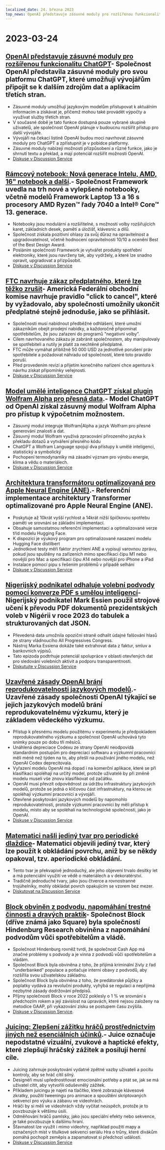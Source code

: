 ```yaml
---
localized_date: 24. března 2023
top_news: OpenAI představuje zásuvné moduly pro rozšířenou funkcionalitu ChatGPT
---
```


# 2023-03-24

## [OpenAI představuje zásuvné moduly pro rozšířenou funkcionalitu ChatGPT](https://openai.com/blog/chatgpt-plugins)- Společnost OpenAI představila zásuvné moduly pro svou platformu ChatGPT, které umožňují vývojářům připojit se k dalším zdrojům dat a aplikacím třetích stran.

- Zásuvné moduly umožňují jazykovým modelům přistupovat k aktuálním informacím a získávat je, přičemž mohou také provádět výpočty a využívat služby třetích stran.
- V současné době je tato funkce dostupná pouze vybrané skupině uživatelů, ale společnost OpenAI plánuje v budoucnu rozšířit přístup pro další vývojáře.
- Vývojáři na čekací listině OpenAI budou moci navrhovat zásuvné moduly pro ChatGPT a zpřístupnit je v pobídce platformy.
- Zásuvné moduly nabízejí možnosti přizpůsobení a různé funkce, jako je shrnutí textu a překlad, a mají potenciál rozšířit možnosti OpenAI.
- [Diskuse v Discussion Service](http://news.ycombinator.com/item?id=35277677)

## [Rámcový notebook: Nová generace Intelu, AMD, 16" notebook a další](https://frame.work/).- Společnost Framework uvedla na trh nové a vylepšené notebooky, včetně modelů Framework Laptop 13 a 16 s procesory AMD Ryzen™ řady 7040 a Intel® Core™ 13. generace.

- Notebooky jsou modulární a rozšiřitelné, s možností volby rozšiřujících karet, základních desek, pamětí a úložišť, klávesnic a dílů.
- Společnost získala pozitivní ohlasy za svůj důraz na opravitelnost a upgradovatelnost, včetně hodnocení opravitelnosti 10/10 a ocenění Best of the Best Design Award.
- Posláním společnosti Framework je vytvářet produkty spotřební elektroniky, které jsou navrženy tak, aby vydržely, a které lze snadno opravit, upgradovat a přizpůsobit.
- [Diskuse v Discussion Service](http://news.ycombinator.com/item?id=35277660)

## [FTC navrhuje zákaz předplatného, které lze těžko zrušit](https://www.theverge.com/2023/3/23/23652373/ftc-click-to-cancel-subscription-service-dark-patterns-ban)- Americká Federální obchodní komise navrhuje pravidlo "click to cancel", které by vyžadovalo, aby společnosti umožnily ukončit předplatné stejně jednoduše, jako se přihlásit.

- Společnosti musí nabídnout předběžné odhlášení, které umožní zákazníkům obejít prodejní nabídky, a každoročně připomínat spotřebitelům, že jsou zařazeni do programů "negativní volby".
- Cílem navrhovaného zákazu je zabránit společnostem, aby manipulovaly se spotřebiteli a nutily je platit za nechtěné předplatné.
- FTC může vymáhat přibližně 50 000 USD za jednotlivé porušení práv spotřebitele a požadovat náhradu od společností, které toto pravidlo poruší.
- Před provedením revizí a přijetím konečného nařízení chce agentura k návrhu získat připomínky veřejnosti.
- [Diskuse v Discussion Service](http://news.ycombinator.com/item?id=35274519)

## [Model umělé inteligence ChatGPT získal plugin Wolfram Alpha pro přesná data](https://writings.stephenwolfram.com/2023/03/chatgpt-gets-its-wolfram-superpowers/).- Model ChatGPT od OpenAI získal zásuvný modul Wolfram Alpha pro přístup k výpočetním možnostem.

- Zásuvný modul integruje Wolfram|Alpha a jazyk Wolfram pro přesné generování znalostí a dat.
- Zásuvný modul Wolfram využívá zpracování přirozeného jazyka k překladu dotazů a vytváření přesného kódu
- ChatGPT a Wolfram Language spojují dva přístupy k umělé inteligenci, statistický a symbolický
- Pochopení termodynamiky má zásadní význam pro výrobu energie, klima a vědu o materiálech.
- [Diskuse v Discussion Service](http://news.ycombinator.com/item?id=35277925)

## [Architektura transformátoru optimalizovaná pro Apple Neural Engine (ANE)](https://github.com/apple/ml-ane-transformers).- Referenční implementace architektury Transformer optimalizované pro Apple Neural Engine (ANE).

- Poskytuje až 10krát vyšší rychlost a 14krát nižší špičkovou spotřebu paměti ve srovnání se základní implementací.
- Obsahuje samostatnou referenční implementaci a optimalizované verze tříd modelu Hugging Face.
- K dispozici je výukový program pro optimalizované nasazení modelu Hugging Face distilbert
- Jednotkové testy měří faktor zrychlení ANE a vypisují varovnou zprávu, pokud jsou spuštěny na zařízeních mimo specifikaci čipu M1 nebo novější pro Mac a specifikaci čipu A14 nebo novější pro iPhone a iPad
- Instalace pomocí pipu s řešením problémů v případě selhání
- [Diskuse v Discussion Service](http://news.ycombinator.com/item?id=35282325)

## [Nigerijský podnikatel odhaluje volební podvody pomocí konverze PDF s umělou inteligencí](https://markessien.com/posts/drama_of_transcription/)- Nigerijský podnikatel Mark Essien použil strojové učení k převodu PDF dokumentů prezidentských voleb v Nigérii v roce 2023 do tabulek a strukturovaných dat JSON.

- Převedená data umožnila opoziční straně odhalit údajné falšování hlasů ze strany vládnoucího All Progressives Congress.
- Nástroj Marka Essiena dokáže také extrahovat data z faktur, smluv a bankovních výpisů.
- Tato epizoda podtrhuje potenciál spolupráce v oblasti otevřených dat pro sledování volebních aktivit a podporu transparentnosti.
- [Diskutujte v Discussion Service](http://news.ycombinator.com/item?id=35272227)

## [Uzavřené zásady OpenAI brání reprodukovatelnosti jazykových modelů](https://aisnakeoil.substack.com/p/openais-policies-hinder-reproducible).- Uzavřené zásady společnosti OpenAI týkající se jejich jazykových modelů brání reprodukovatelnému výzkumu, který je základem vědeckého výzkumu.

- Přístup k přesnému modelu použitému v experimentu je předpokladem reprodukovatelného výzkumu a společnost OpenAI uchovává tyto snímky pouze po dobu tří měsíců.
- Unáhlená depreciace Codexu ze strany OpenAI neodpovídá standardním postupům pro depreciaci softwaru a výzkumní pracovníci měli méně než týden na to, aby přešli na používání jiného modelu, než OpenAI Codex deprecitovala.
- Vyřazení modelu OpenAI má dopad i na komerční aplikace, které se při klasifikaci spoléhají na určitý model, protože uživatelé by při změně modelu museli vše znovu klasifikovat od začátku.
- OpenAI musí převzít odpovědnost za údržbu infrastruktury jazykových modelů, protože se jedná o klíčovou část infrastruktury, na kterou se spoléhají výzkumní pracovníci a vývojáři.
- Otevřené poskytování jazykových modelů by napomohlo reprodukovatelnosti, protože výzkumní pracovníci by měli přístup k modelu, místo aby se spoléhali na technologické společnosti, jako je OpenAI.
- [Diskuse v Discussion Service](http://news.ycombinator.com/item?id=35269304)

## [Matematici našli jediný tvar pro periodické dlaždice](https://www.newscientist.com/article/2365363-mathematicians-discover-shape-that-can-tile-a-wall-and-never-repeat/)- Matematici objevili jediný tvar, který lze použít k obkládání povrchu, aniž by se někdy opakoval, tzv. aperiodické obkládání.

- Tento tvar je překvapivě jednoduchý, ale jeho objevení trvalo desítky let a má potenciální využití ve vědě o materiálech a v dekoratérství.
- Tradičně jednoduché tvary, jako jsou čtverce a rovnostranné trojúhelníky, mohly obkládat povrch opakujícím se vzorem bez mezer.
- [Diskutovat na Discussion Service](http://news.ycombinator.com/item?id=35273707)

## [Block obviněn z podvodu, napomáhání trestné činnosti a dravých praktik](https://hindenburgresearch.com/block/)- Společnost Block (dříve známá jako Square) byla společností Hindenburg Research obviněna z napomáhání podvodům vůči spotřebitelům a vládě.

- Společnost Hindenburg rovněž tvrdí, že společnost Cash App má značné problémy s podvody a je vinna z podvodů vůči spotřebitelům a vládám.
- Společnost Block byla obviněna z toho, že přijímá kriminální živly z řad "underbanked" populace a potlačuje interní obavy z podvodů, aby rozšířila svou uživatelskou základnu.
- Společnost Block byla obviněna z toho, že predátorské půjčky a poplatky vydává za revoluční produkty, vyhýbá se regulaci a nepřijímá nezbytné zásady dodržování předpisů.
- Příjmy společnosti Block v roce 2022 poklesly o 1 % ve srovnání s předchozím rokem a její závislost na úpravách, které nejsou založeny na metodice GAAP, při vykazování zisku se postupem času zvýšila.
- [Diskuse v Discussion Service](http://news.ycombinator.com/item?id=35273782).

## [Juicing: Zlepšení zážitku hráčů prostřednictvím jiných než esenciálních účinků](https://garden.bradwoods.io/notes/design/juice).- Juice označuje nepodstatné vizuální, zvukové a haptické efekty, které zlepšují hráčský zážitek a posilují herní cíle.

- Juicing zahrnuje poskytování vydatné zpětné vazby uživateli a pocitu kontroly, aby se hráč cítil silný.
- Designéři musí upřednostňovat emocionální potřeby a ptát se, jak se má uživatel cítit, aby vytvořili oduševnělý zážitek.
- Příkladem juicingu je najetí na tlačítko, které zobrazuje klávesové zkratky, použití tweeningu pro animace a spouštění skriptovaných sekvencí pro výuku a zábavu ve videohrách.
- Hráči by si měli ve videohrách vždy vyčítat neúspěch, protože je to povzbuzuje k většímu úsilí.
- Odměňování hráčů pamlsky, jako jsou speciální efekty nebo sekvence, je také povzbuzuje k dalšímu hraní.
- Šťavnatost lze využít i mimo videohry, například použití mapy a označených míst v titulkové sekvenci seriálu Hra o trůny, které divákům pomáhá pochopit zeměpis a zapamatovat si předchozí události.
- [Diskuse v Discussion Service](http://news.ycombinator.com/item?id=35273139)
